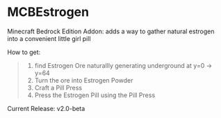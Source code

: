 # MCBEstrogen
Minecraft Bedrock Edition Addon: adds a way to gather natural estrogen into a convenient little girl pill

How to get:

> 1. find Estrogen Ore naturallly generating underground at y=0 -> y=64
> 2. Turn the ore into Estrogen Powder
> 3. Craft a Pill Press
> 4. Press the Estrogen Pill using the Pill Press

Current Release: v2.0-beta 
